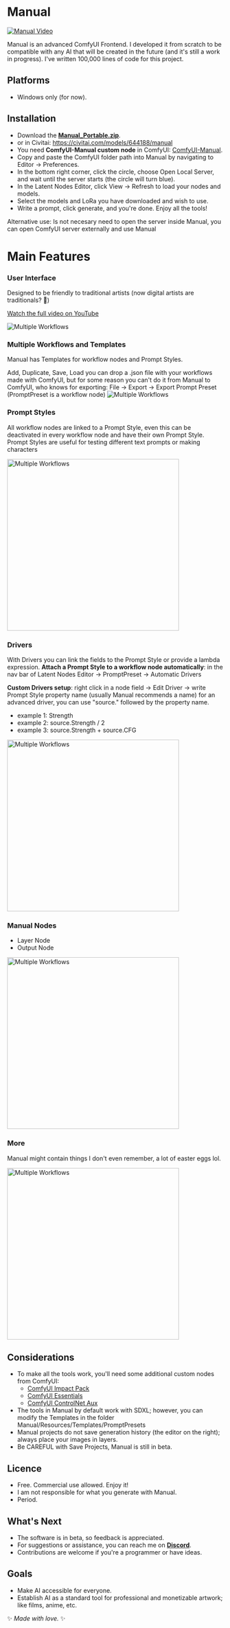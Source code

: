 ﻿# Manual

[![Manual Video](docs/cover.png)](https://www.youtube.com/watch?v=3NynPgEyLNA)

Manual is an advanced ComfyUI Frontend. I developed it from scratch to be compatible with any AI that will be created in the future (and it's still a work in progress). I've written 100,000 lines of code for this project.

## Platforms

-   Windows only (for now).

## Installation

-   Download the [**Manual_Portable.zip**](https://github.com/yowipr/Manual/releases/download/1.0.0-beta/Manual_Portable.zip).
-   or in Civitai: https://civitai.com/models/644188/manual
-   You need **ComfyUI-Manual custom node** in ComfyUI: [ComfyUI-Manual](https://github.com/yowipr/ComfyUI-Manual).
-   Copy and paste the ComfyUI folder path into Manual by navigating to Editor -> Preferences.
-   In the bottom right corner, click the circle, choose Open Local Server, and wait until the server starts (the circle will turn blue).
-   In the Latent Nodes Editor, click View -> Refresh to load your nodes and models.
-   Select the models and LoRa you have downloaded and wish to use.
-   Write a prompt, click generate, and you're done. Enjoy all the tools!

Alternative use: Is not necesary need to open the server inside Manual, you can open ComfyUI server externally and use Manual

# Main Features

### User Interface
Designed to be friendly to traditional artists (now digital artists are traditionals? 🤔)

[Watch the full video on YouTube](https://www.youtube.com/watch?v=3NynPgEyLNA)

<img src="docs/sketch.gif" alt="Multiple Workflows">

### Multiple Workflows and Templates
Manual has Templates for workflow nodes and Prompt Styles.

Add, Duplicate, Save, Load
you can drop a .json file with your workflows made with ComfyUI, but for some reason you can't do it from Manual to ComfyUI, who knows
for exporting: File -> Export -> Export Prompt Preset (PromptPreset is a workflow node)
![Multiple Workflows](docs/multiple_workflows.gif)

### Prompt Styles
All workflow nodes are linked to a Prompt Style, even this can be deactivated in every workflow node and have their own Prompt Style.
Prompt Styles are useful for testing different text prompts or making characters

<img src="docs/prompt_styles.gif" alt="Multiple Workflows" width="400">

### Drivers
With Drivers you can link the fields to the Prompt Style or provide a lambda expression.
**Attach a Prompt Style to a workflow node automatically**: in the nav bar of Latent Nodes Editor -> PromptPreset -> Automatic Drivers

**Custom Drivers setup**: right click in a node field -> Edit Driver -> write Prompt Style property name (usually Manual recommends a name)
for an advanced driver, you can use "source." followed by the property name.

- example 1: Strength
- example 2: source.Strength / 2
- example 3: source.Strength + source.CFG

<img src="docs/drivers.gif" alt="Multiple Workflows" width="400">


### Manual Nodes
- Layer Node
- Output Node

 <img src="docs/manual_nodes.gif" alt="Multiple Workflows" width="400">

### More
Manual might contain things I don't even remember, a lot of easter eggs lol.

 <img src="docs/bypass_lora.gif" alt="Multiple Workflows" width="400">

## Considerations

-   To make all the tools work, you'll need some additional custom nodes from ComfyUI:
    -   [ComfyUI Impact Pack](https://github.com/ltdrdata/ComfyUI-Impact-Pack)
    -   [ComfyUI Essentials](https://github.com/cubiq/ComfyUI_essentials)
    -   [ComfyUI ControlNet Aux](https://github.com/Fannovel16/comfyui_controlnet_aux)
-   The tools in Manual by default work with SDXL; however, you can modify the Templates in the folder Manual/Resources/Templates/PromptPresets
-   Manual projects do not save generation history (the editor on the right); always place your images in layers.
-   Be CAREFUL with Save Projects, Manual is still in beta.

## Licence

-   Free. Commercial use allowed. Enjoy it!
-   I am not responsible for what you generate with Manual.
-   Period.

## What's Next

-   The software is in beta, so feedback is appreciated.
-   For suggestions or assistance, you can reach me on [**Discord**](https://discord.gg/msKBTgu8Ca).
-   Contributions are welcome if you're a programmer or have ideas.

## Goals

-   Make AI accessible for everyone.
-   Establish AI as a standard tool for professional and monetizable artwork; like films, anime, etc.

:sparkles: _Made with love._ :sparkles:
